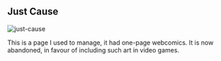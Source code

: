 ## Just Cause

![just-cause](@ROOT@/images/icon_just-cause.png)

This is a page I used to manage, it had one-page webcomics.
It is now abandoned, in favour of including such art in video games.
